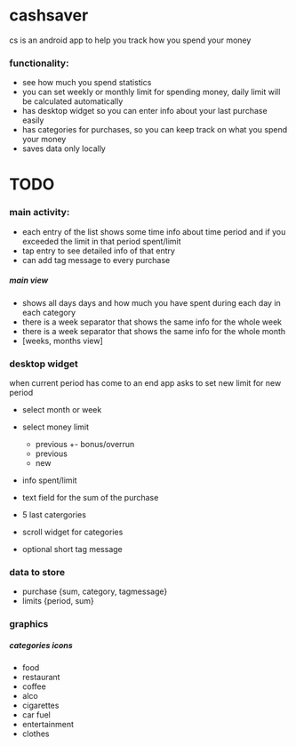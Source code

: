 # cashsaver

cs is an android app to help you track how you spend your money 

### functionality:
- see how much you spend statistics
- you can set weekly or monthly limit for spending money, daily limit will be calculated 		automatically
- has desktop widget so you can enter info about your last purchase easily
- has categories for purchases, so you can keep track on what you spend your money
- saves data only locally

# TODO

### main activity:

- each entry of the list shows some time info about time period and if you exceeded the limit in that period spent/limit
- tap entry to see detailed info of that entry
- can add tag message to every purchase

##### main view
- shows all days days and how much you have spent during each day in each category
- there is a week separator that shows the same info for the whole week
- there is a week separator that shows the same info for the whole month
- [weeks, months view]
	
	

### desktop widget
when current period has come to an end app asks to set new limit for new period
- select month or week
- select money limit
	- previous +- bonus/overrun
	- previous
	- new

- info spent/limit
- text field for the sum of the purchase
- 5 last catergories
- scroll widget for categories
- optional short tag message

### data to store

- purchase {sum, category, tagmessage}
- limits {period, sum}

### graphics
	
##### categories icons
- food
- restaurant
- coffee
- alco
- cigarettes
- car fuel
- entertainment
- clothes